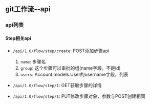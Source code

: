 ## git工作流--api

### api列表

#### Step相关api
- `/api/1.0/flow/step/create`: POST添加步骤api
    1. `name`: 步骤名
    2. `group`: 这个步骤可以审批的组(name字段，不是id)
    3. `users`: Account.models.User的username字段，列表
    
- `/api/1.0/flow/step/1`: GET获取步骤的详情
- `/api/1.0/flow/step/1`: PUT修改步骤对象，参数与POST创建相同

